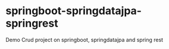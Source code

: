 # springboot-springdatajpa-springrest
Demo Crud project on springboot, springdatajpa and spring rest
